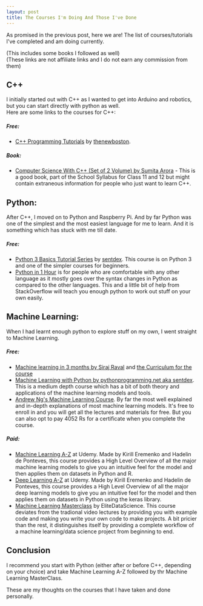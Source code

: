 ```yaml
---
layout: post
title: The Courses I'm Doing And Those I've Done
---
```


As promised in the previous post, here we are! The list of courses/tutorials I've completed and am doing currently.  

(This includes some books I followed as well)  
(These links are not affiliate links and I do not earn any commission from them)

## C++
I initially started out with C++ as I wanted to get into Arduino and robotics, but you can start directly with python as well.  
Here are some links to the courses for C++:
##### Free:
*  [C++ Programming Tutorials](https://www.youtube.com/playlist?list=PLAE85DE8440AA6B83) by [thenewboston](https://www.youtube.com/channel/UCJbPGzawDH1njbqV-D5HqKw).

##### Book:
*  [Computer Science With C++ (Set of 2 Volume) by Sumita Arora](https://www.amazon.in/Computer-Science-Sumita-2018-19-Session/dp/8177000241/ref=sr_1_3?s=books&ie=UTF8&qid=1533539446&sr=1-3&refinements=p_27%3ASumita+Arora) - This is a good book, part of the School Syllabus for Class 11 and 12 but might contain extraneous information for people who just want to learn C++.

## Python:
After C++, I moved on to Python and Raspberry Pi. And by far Python was one of the simplest and the most easiest language for me to learn. And it is something which has stuck with me till date.
##### Free:
*  [Python 3 Basics Tutorial Series](https://www.youtube.com/playlist?list=PLQVvvaa0QuDe8XSftW-RAxdo6OmaeL85M) by [sentdex](https://www.youtube.com/user/sentdex). This course is on Python 3 and one of the simpler courses for beginners.
*  [Python in 1 Hour](https://www.youtube.com/watch?v=N4mEzFDjqtA) is for people who are comfortable with any other language as it mostly goes over the syntax changes in Python as compared to the other languages. This and a little bit of help from StackOverflow will teach you enough python to work out stuff on your own easily.

## Machine Learning:
When I had learnt enough python to explore stuff on my own, I went straight to Machine Learning.
##### Free:
*  [Machine learning in 3 months by Siraj Raval](https://www.youtube.com/watch?v=Cr6VqTRO1v0) and [the Curriculum for the course](https://github.com/llSourcell/Learn_Machine_Learning_in_3_Months)
*  [Machine Learning with Python by pythonprogramming.net aka sentdex](https://pythonprogramming.net/machine-learning-tutorial-python-introduction/). This is a medium depth course which has a bit of both theory and applications of the machine learning models and tools.
*  [Andrew Ng's Machine Learning Course](https://www.coursera.org/learn/machine-learning). By far the most well explained and in-depth explanations of most machine learning models. It's free to enroll in and you will get all the lectures and materials for free. But you can also opt to pay 4052 Rs for a certificate when you complete the course.
##### Paid:
*  [Machine Learning A-Z](https://www.udemy.com/machinelearning/) at Udemy. Made by Kirill Eremenko and Hadelin de Ponteves, this course provides a High Level Overview of all the major machine learning models to give you an intuitive feel for the model and then applies them on datasets in Python and R.
*  [Deep Learning A-Z](https://www.udemy.com/deeplearning/) at Udemy. Made by Kirill Eremenko and Hadelin de Ponteves, this course provides a High Level Overview of all the major deep learning models to give you an intuitive feel for the model and then applies them on datasets in Python using the keras library.
*  [Machine Learning Masterclass](https://elitedatascience.com/mlmc) by EliteDataScience. This course deviates from the tradional video lectures by providing you with example code and making you write your own code to make projects. A bit pricier than the rest, it distinguishes itself by providing a complete workflow of a machine learning/data science project from beginning to end.

## Conclusion
I recommend you start with Python (either after or before C++, depending on your choice) and take Machine Learning A-Z followed by thr Machine Learning MasterClass.

These are my thoughts on the courses that I have taken and done personally.